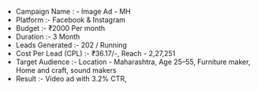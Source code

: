 - Campaign Name : - Image Ad - MH
- Platform :- Facebook & Instagram
- Budget :- ₹2000 Per month
- Duration :- 3 Month
- Leads Generated :- 202 / Running
- Cost Per Lead (CPL) :- ₹36.17/-, Reach - 2,27,251
- Target Audience :- Location - Maharashtra, Age 25–55, Furniture maker, Home and craft, sound makers
- Result :- Video ad with 3.2% CTR,
